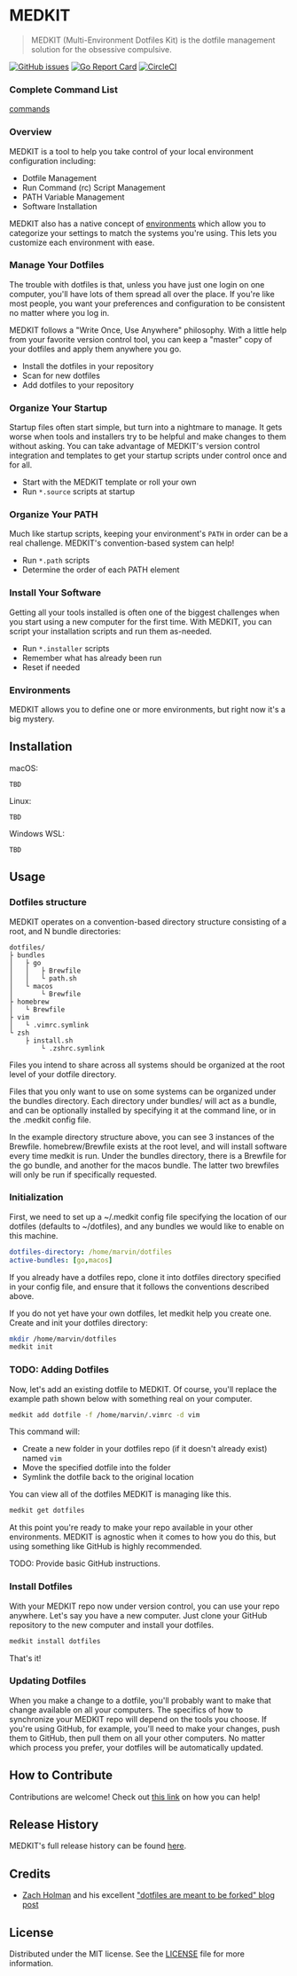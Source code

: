 <!--![MEDKIT](medkit.png "MEDKIT")-->
# MEDKIT
> MEDKIT (Multi-Environment Dotfiles Kit) is the dotfile management solution for the obsessive compulsive.

[![GitHub issues][github-issues-image]][github-issues-url]
[![Go Report Card](https://goreportcard.com/badge/github.com/LeadPipeSoftware/medkit)](https://goreportcard.com/report/github.com/LeadPipeSoftware/medkit)
[![CircleCI](https://circleci.com/gh/LeadPipeSoftware/medkit.svg?style=svg)](https://circleci.com/gh/LeadPipeSoftware/medkit)

### Complete Command List

[commands](docs/commands.md)

### Overview

MEDKIT is a tool to help you take control of your local environment configuration including:

* Dotfile Management
* Run Command (rc) Script Management
* PATH Variable Management
* Software Installation

MEDKIT also has a native concept of [environments][environments] which allow you to categorize your settings to match
the systems you're using. This lets you customize each environment with ease.

### Manage Your Dotfiles
The trouble with dotfiles is that, unless you have just one login on one computer, you'll have lots of them spread all
over the place. If you're like most people, you want your preferences and configuration to be consistent no matter where
you log in.

MEDKIT follows a "Write Once, Use Anywhere" philosophy. With a little help from your favorite version control tool, you
can keep a "master" copy of your dotfiles and apply them anywhere you go.

- Install the dotfiles in your repository
- Scan for new dotfiles
- Add dotfiles to your repository

### Organize Your Startup
Startup files often start simple, but turn into a nightmare to manage. It gets worse when tools and installers try to be
helpful and make changes to them without asking. You can take advantage of MEDKIT's version control integration and
templates to get your startup scripts under control once and for all.

- Start with the MEDKIT template or roll your own
- Run `*.source` scripts at startup

### Organize Your PATH
Much like startup scripts, keeping your environment's `PATH` in order can be a real challenge. MEDKIT's convention-based
system can help!

- Run `*.path` scripts
- Determine the order of each PATH element

### Install Your Software
Getting all your tools installed is often one of the biggest challenges when you start using a new computer for the
first time. With MEDKIT, you can script your installation scripts and run them as-needed.

- Run `*.installer` scripts
- Remember what has already been run
- Reset if needed

### Environments <a id="environments"></a>
MEDKIT allows you to define one or more environments, but right now it's a big mystery.

<!--
## Philosophy
Bringing forth the notion of topics is one of the simple yet genius things Zach brought to his dotfiles. This makes it
super easy to organize things logically and keep things tidy. For example, if you start using the greatest editor of all
time, vim, then you create a `vim` folder, drop your `.vimrc` file (named as `.vimrc.symlink`) in there, and run `redot`
to handle your vim settings. Everything vim related will live in that folder. If you lose your freaking mind and decide
to use a different editor then cleaning up is as simple as removing the `vim` folder and re-running `redot`.

## Conventions Rule!
I didn't want to have to edit the "base" files any time I made a change or added something new. To accomplish that, I
adopted and tweaked Zach's convention-based setup:

### Global Conventions
- `bin/`: This directory is added to $PATH and is where to put useful scripts
- `homebrew/Brewfile`: This is a [Homebrew bundle file][homebrew-bundle] that gets executed if you elect to do so when you run `redot`

### Topic Conventions
- `<topic>/path.sh`: Any file with this name will be sourced during `$PATH` setup
- `<topic>/install.sh`: Any file with this name will be executed if you elect to do so when you run `redot`
- `<topic>/*.symlink`: Any file with the `.symlink` extension will be symlinked into your `$HOME` directory
- `<topic>/*.source`: Any file with the `.source` extension will be sourced when you run `redot`
-->

## Installation
macOS:
```
TBD
```
Linux:
```
TBD
```
Windows WSL:
```
TBD
```

## Usage

### Dotfiles structure
MEDKIT operates on a convention-based directory structure consisting of a root, and N bundle directories:

```
dotfiles/
├ bundles
│   ├ go
│   │   ├ Brewfile
│   │   └ path.sh
│   └ macos
│       └ Brewfile
├ homebrew
│   └ Brewfile
├ vim
│   └ .vimrc.symlink
└ zsh
    ├ install.sh
        └ .zshrc.symlink
```
Files you intend to share across all systems should be organized at the root level of your dotfile directory.  

Files that you only want to use on some systems can be organized under the bundles directory. Each directory under bundles/ will act as a bundle, and can be optionally installed by specifying it at the command line, or in the .medkit config file.

In the example directory structure above, you can see 3 instances of the Brewfile.  homebrew/Brewfile exists at the root level, and will install software every time medkit is run.  Under the bundles directory, there is a Brewfile for the go bundle, and another for the macos bundle.  The latter two brewfiles will only be run if specifically requested.

### Initialization
First, we need to set up a ~/.medkit config file specifying the location of our dotfiles (defaults to ~/dotfiles), and any bundles we would like to enable on this machine.
```yaml
dotfiles-directory: /home/marvin/dotfiles
active-bundles: [go,macos]
```

If you already have a dotfiles repo, clone it into dotfiles directory specified in your config file, and ensure that it follows the conventions described above.

If you do not yet have your own dotfiles, let medkit help you create one.  Create and init your dotfiles directory:
```sh
mkdir /home/marvin/dotfiles
medkit init
```

### TODO: Adding Dotfiles
Now, let's add an existing dotfile to MEDKIT. Of course, you'll replace the example path shown below with something real
on your computer.
```sh
medkit add dotfile -f /home/marvin/.vimrc -d vim
```

This command will:

- Create a new folder in your dotfiles repo (if it doesn't already exist) named `vim`
- Move the specified dotfile into the folder
- Symlink the dotfile back to the original location

You can view all of the dotfiles MEDKIT is managing like this.
```sh
medkit get dotfiles
```
At this point you're ready to make your repo available in your other environments. MEDKIT is agnostic when it comes to
how you do this, but using something like GitHub is highly recommended.

TODO: Provide basic GitHub instructions.

### Install Dotfiles
With your MEDKIT repo now under version control, you can use your repo anywhere. Let's say you have a new computer. Just
clone your GitHub repository to the new computer and install your dotfiles.
```sh
medkit install dotfiles
```
That's it!

### Updating Dotfiles
When you make a change to a dotfile, you'll probably want to make that change available on all your computers. The
specifics of how to synchronize your MEDKIT repo will depend on the tools you choose. If you're using GitHub, for
example, you'll need to make your changes, push them to GitHub, then pull them on all your other computers. No matter
which process you prefer, your dotfiles will be automatically updated.

## How to Contribute
Contributions are welcome! Check out [this link][contributing] on how you can help!

## Release History
MEDKIT's full release history can be found [here][changelog].

## Credits
* [Zach Holman][zach-holman-github-url] and his excellent ["dotfiles are meant to be forked" blog post][zach-holman-blog-url]

[zach-holman-github-url]: zach@zachholman.com
[zach-holman-blog-url]: https://zachholman.com/2010/08/dotfiles-are-meant-to-be-forked/

## License

Distributed under the MIT license. See the [LICENSE][license] file for more information.

<!-- Markdown link & img definitions -->
[environments]: #environments
[homebrew-bundle]: https://coderwall.com/p/afmnbq/homebrew-s-new-feature-brewfiles
[changelog]: https://github.com/LeadPipeSoftware/medkit/blob/master/CHANGELOG.md
[authors]: https://github.com/LeadPipeSoftware/medkit/blob/master/AUTHORS.md
[contributing]: https://github.com/LeadPipeSoftware/medkit/blob/master/CONTRIBUTING.md
[security]: https://github.com/LeadPipeSoftware/medkit/blob/master/SECURITY.md
[license]: https://github.com/LeadPipeSoftware/medkit/blob/master/LICENSE
[github-issues-image]: https://img.shields.io/github/issues/badges/shields.svg
[github-issues-url]: https://github.com/LeadPipeSoftware/medkit/issues
[wiki]: https://github.com/LeadPipeSoftware/medkit/wiki

